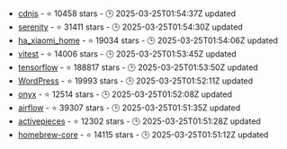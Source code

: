 - [cdnjs](https://github.com/cdnjs/cdnjs) - ⭐ 10458 stars - 🕒 2025-03-25T01:54:37Z updated
- [serenity](https://github.com/SerenityOS/serenity) - ⭐ 31411 stars - 🕒 2025-03-25T01:54:30Z updated
- [ha_xiaomi_home](https://github.com/XiaoMi/ha_xiaomi_home) - ⭐ 19034 stars - 🕒 2025-03-25T01:54:06Z updated
- [vitest](https://github.com/vitest-dev/vitest) - ⭐ 14006 stars - 🕒 2025-03-25T01:53:45Z updated
- [tensorflow](https://github.com/tensorflow/tensorflow) - ⭐ 188817 stars - 🕒 2025-03-25T01:53:50Z updated
- [WordPress](https://github.com/WordPress/WordPress) - ⭐ 19993 stars - 🕒 2025-03-25T01:52:11Z updated
- [onyx](https://github.com/onyx-dot-app/onyx) - ⭐ 12514 stars - 🕒 2025-03-25T01:52:08Z updated
- [airflow](https://github.com/apache/airflow) - ⭐ 39307 stars - 🕒 2025-03-25T01:51:35Z updated
- [activepieces](https://github.com/activepieces/activepieces) - ⭐ 12302 stars - 🕒 2025-03-25T01:51:28Z updated
- [homebrew-core](https://github.com/Homebrew/homebrew-core) - ⭐ 14115 stars - 🕒 2025-03-25T01:51:12Z updated
